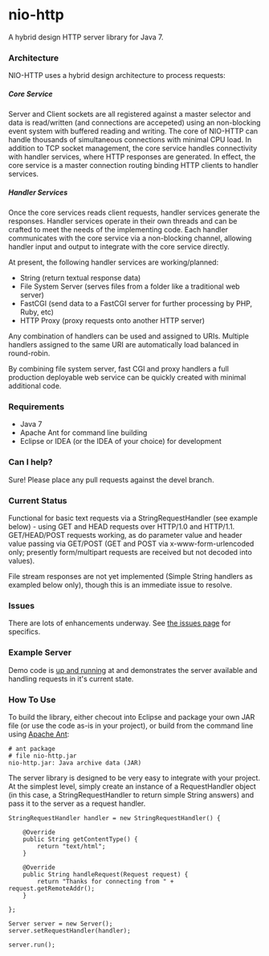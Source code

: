 nio-http
========

A hybrid design HTTP server library for Java 7.

### Architecture

NIO-HTTP uses a hybrid design architecture to process requests: 

##### Core Service
Server and Client sockets are all registered against a master selector and data is read/written (and connections are accepeted) using an non-blocking event system with buffered reading and writing. The core of NIO-HTTP can handle thousands of simultaneous connections with minimal CPU load. In addition to TCP socket management, the core service handles connectivity with handler services, where HTTP responses are generated. In effect, the core service is a master connection routing binding HTTP clients to handler services.

##### Handler Services
Once the core services reads client requests, handler services generate the responses. Handler services operate in their own threads and can be crafted to meet the needs of the implementing code. Each handler communicates with the core service via a non-blocking channel, allowing handler input and output to integrate with the core service directly.

At present, the following handler services are working/planned: 

* String (return textual response data)
* File System Server (serves files from a folder like a traditional web server)
* FastCGI (send data to a FastCGI server for further processing by PHP, Ruby, etc)
* HTTP Proxy (proxy requests onto another HTTP server)

Any combination of handlers can be used and assigned to URIs. Multiple handlers assigned to the same URI are automatically load balanced in round-robin.

By combining file system server, fast CGI and proxy handlers a full production deployable web service can be quickly created with minimal additional code.

### Requirements

* Java 7
* Apache Ant for command line building
* Eclipse or IDEA (or the IDEA of your choice) for development 

### Can I help?

Sure! Please place any pull requests against the devel branch.

### Current Status

Functional for basic text requests via a StringRequestHandler (see example below) - using GET and HEAD requests over HTTP/1.0 and HTTP/1.1. GET/HEAD/POST requests working, as do parameter value and header value passing via GET/POST (GET and POST via x-www-form-urlencoded only; presently form/multipart requests are received but not decoded into values).

File stream responses are not yet implemented (Simple String handlers as exampled below only), though this is an immediate issue to resolve.

### Issues

There are lots of enhancements underway. See [the issues page](https://github.com/simplepanda/nio-http/issues) for specifics.

### Example Server

Demo code is [up and running](http://sky.codeandstrings.com) at and demonstrates the server available and handling requests in it's current state.

### How To Use

To build the library, either checout into Eclipse and package your own JAR file (or use the code as-is in your project), or build from the command line using [Apache Ant](http://ant.apache.org):

	# ant package
	# file nio-http.jar 
	nio-http.jar: Java archive data (JAR)

The server library is designed to be very easy to integrate with your project. At the simplest level, simply create an instance of a RequestHandler object (in this case, a StringRequestHandler to return simple String answers) and pass it to the server as a request handler.

	StringRequestHandler handler = new StringRequestHandler() {
	
		@Override
		public String getContentType() {
			return "text/html";
		}

		@Override
		public String handleRequest(Request request) {				
			return "Thanks for connecting from " + request.getRemoteAddr();				
		}
			
	};	
		
	Server server = new Server();
	server.setRequestHandler(handler);
		
	server.run();
